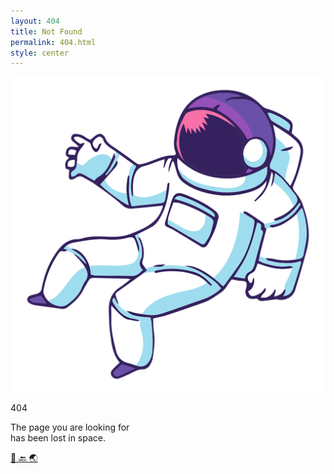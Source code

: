 ```yaml
---
layout: 404
title: Not Found
permalink: 404.html
style: center
---
```

<div class="section">
  <div class="space">  
    <div class="window_group">
      <div class="window_404">
        <div class="stars"></div>
        <div class="astronaut">
          <img src="/assets/img/space-astronaut.png" alt="astronaut img">
        </div>
      </div>
    </div>
    <div class="text_group">
      <p class="text_404">404</p>
      <p class="text_lost">The page you are looking for <br />has been lost in space.</p>
      <div class="button">
        <a href="/">🚀 🔙 🌏</a>
      </div>
    </div>
  </div>
</div>

<script>
  let starContainer = document.querySelector(".stars");

for (let i = 0; i < 100; i++) {
  starContainer.innerHTML += `<div class="star"></div>`;
}
</script>
